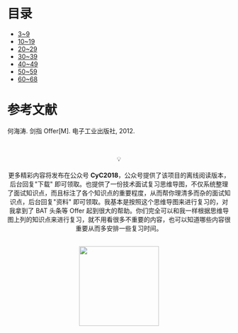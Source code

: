 

# 目录

- [3\~9](notes/剑指%20Offer%20题解%20-%203\~9.md)
- [10\~19](notes/剑指%20Offer%20题解%20-%2010\~19.md)
- [20\~29](notes/剑指%20Offer%20题解%20-%2020\~29.md)
- [30\~39](notes/剑指%20Offer%20题解%20-%2030\~39.md)
- [40\~49](notes/剑指%20Offer%20题解%20-%2040\~49.md)
- [50\~59](notes/剑指%20Offer%20题解%20-%2050\~59.md)
- [60\~68](notes/剑指%20Offer%20题解%20-%2060\~68.md)

# 参考文献

何海涛. 剑指 Offer[M]. 电子工业出版社, 2012.




</br><div align="center">💡 </br></br> 更多精彩内容将发布在公众号 **CyC2018**，公众号提供了该项目的离线阅读版本，后台回复"下载" 即可领取。也提供了一份技术面试复习思维导图，不仅系统整理了面试知识点，而且标注了各个知识点的重要程度，从而帮你理清多而杂的面试知识点，后台回复"资料" 即可领取。我基本是按照这个思维导图来进行复习的，对我拿到了 BAT 头条等 Offer 起到很大的帮助。你们完全可以和我一样根据思维导图上列的知识点来进行复习，就不用看很多不重要的内容，也可以知道哪些内容很重要从而多安排一些复习时间。</div></br>
<div align="center"><img width="180px" src="https://cyc-1256109796.cos.ap-guangzhou.myqcloud.com/%E5%85%AC%E4%BC%97%E5%8F%B7.jpg"></img></div>
